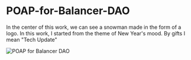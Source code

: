 # POAP-for-Balancer-DAO
In the center of this work, we can see a snowman made in the form of a logo. In this work, I started from the theme of New Year's mood. By gifts I mean "Tech Update"


![POAP for Balancer DAO](https://user-images.githubusercontent.com/58570032/142703752-5fdf05f8-1a35-4f21-8fc6-cdbddbbda3b8.png)
